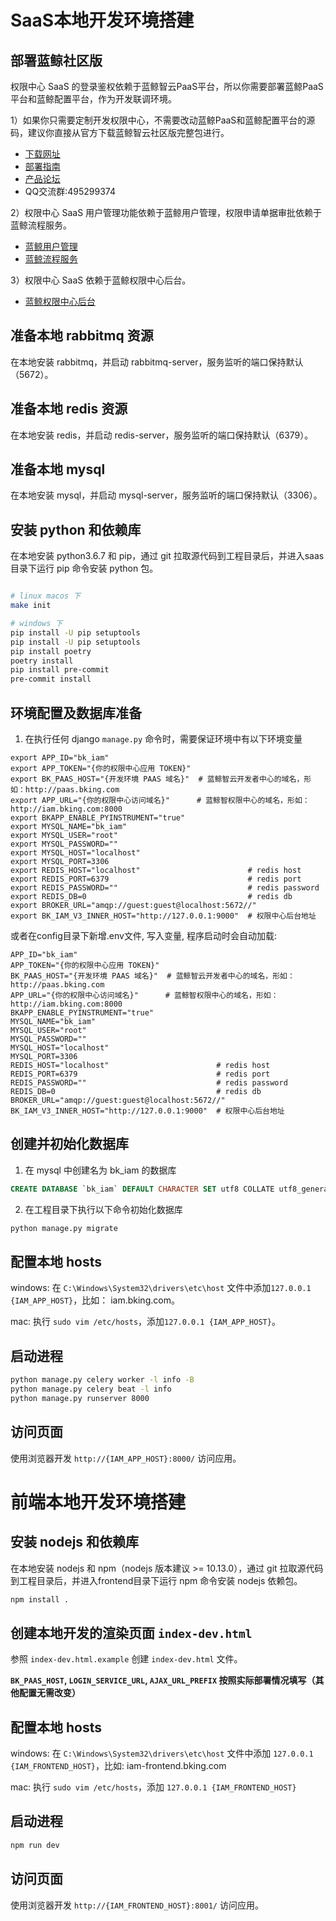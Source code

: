 # SaaS本地开发环境搭建

## 部署蓝鲸社区版

权限中心 SaaS 的登录鉴权依赖于蓝鲸智云PaaS平台，所以你需要部署蓝鲸PaaS平台和蓝鲸配置平台，作为开发联调环境。

1）如果你只需要定制开发权限中心，不需要改动蓝鲸PaaS和蓝鲸配置平台的源码，建议你直接从官方下载蓝鲸智云社区版完整包进行。
- [下载网址](https://bk.tencent.com/download/)
- [部署指南](https://docs.bk.tencent.com/bkce_install_guide/)
- [产品论坛](https://bk.tencent.com/s-mart/community)
- QQ交流群:495299374

2）权限中心 SaaS 用户管理功能依赖于蓝鲸用户管理，权限申请单据审批依赖于蓝鲸流程服务。
- [蓝鲸用户管理](https://github.com/TencentBlueKing/bk-user)
- [蓝鲸流程服务](https://github.com/TencentBlueKing/bk-itsm)

3）权限中心 SaaS 依赖于蓝鲸权限中心后台。
- [蓝鲸权限中心后台](https://github.com/TencentBlueKing/bk-iam)

## 准备本地 rabbitmq 资源
在本地安装 rabbitmq，并启动 rabbitmq-server，服务监听的端口保持默认（5672）。


## 准备本地 redis 资源
在本地安装 redis，并启动 redis-server，服务监听的端口保持默认（6379）。


## 准备本地 mysql
在本地安装 mysql，并启动 mysql-server，服务监听的端口保持默认（3306）。


## 安装 python 和依赖库
在本地安装 python3.6.7 和 pip，通过 git 拉取源代码到工程目录后，并进入saas目录下运行 pip 命令安装 python 包。
```bash

# linux macos 下
make init

# windows 下
pip install -U pip setuptools
pip install -U pip setuptools
pip install poetry
poetry install
pip install pre-commit
pre-commit install
```


## 环境配置及数据库准备

1) 在执行任何 django `manage.py` 命令时，需要保证环境中有以下环境变量

```
export APP_ID="bk_iam"
export APP_TOKEN="{你的权限中心应用 TOKEN}"
export BK_PAAS_HOST="{开发环境 PAAS 域名}"  # 蓝鲸智云开发者中心的域名，形如：http://paas.bking.com
export APP_URL="{你的权限中心访问域名}"      # 蓝鲸智权限中心的域名，形如：http://iam.bking.com:8000
export BKAPP_ENABLE_PYINSTRUMENT="true"
export MYSQL_NAME="bk_iam"
export MYSQL_USER="root"
export MYSQL_PASSWORD=""
export MYSQL_HOST="localhost"
export MYSQL_PORT=3306
export REDIS_HOST="localhost"                        # redis host
export REDIS_PORT=6379                               # redis port
export REDIS_PASSWORD=""                             # redis password
export REDIS_DB=0                                    # redis db
export BROKER_URL="amqp://guest:guest@localhost:5672//"
export BK_IAM_V3_INNER_HOST="http://127.0.0.1:9000"  # 权限中心后台地址
```

或者在config目录下新增.env文件, 写入变量, 程序启动时会自动加载:

```
APP_ID="bk_iam"
APP_TOKEN="{你的权限中心应用 TOKEN}"
BK_PAAS_HOST="{开发环境 PAAS 域名}"  # 蓝鲸智云开发者中心的域名，形如：http://paas.bking.com
APP_URL="{你的权限中心访问域名}"      # 蓝鲸智权限中心的域名，形如：http://iam.bking.com:8000
BKAPP_ENABLE_PYINSTRUMENT="true"
MYSQL_NAME="bk_iam"
MYSQL_USER="root"
MYSQL_PASSWORD=""
MYSQL_HOST="localhost"
MYSQL_PORT=3306
REDIS_HOST="localhost"                        # redis host
REDIS_PORT=6379                               # redis port
REDIS_PASSWORD=""                             # redis password
REDIS_DB=0                                    # redis db
BROKER_URL="amqp://guest:guest@localhost:5672//"
BK_IAM_V3_INNER_HOST="http://127.0.0.1:9000"  # 权限中心后台地址
```


## 创建并初始化数据库

1) 在 mysql 中创建名为 bk_iam 的数据库
```sql
CREATE DATABASE `bk_iam` DEFAULT CHARACTER SET utf8 COLLATE utf8_general_ci;
```

2) 在工程目录下执行以下命令初始化数据库
```bash
python manage.py migrate
```


## 配置本地 hosts
windows: 在 `C:\Windows\System32\drivers\etc\host` 文件中添加`127.0.0.1 {IAM_APP_HOST}`，比如： iam.bking.com。

mac: 执行 `sudo vim /etc/hosts`，添加`127.0.0.1 {IAM_APP_HOST}`。


## 启动进程
```bash
python manage.py celery worker -l info -B
python manage.py celery beat -l info
python manage.py runserver 8000
```


## 访问页面
使用浏览器开发 `http://{IAM_APP_HOST}:8000/` 访问应用。


# 前端本地开发环境搭建

## 安装 nodejs 和依赖库
在本地安装 nodejs 和 npm（nodejs 版本建议 >= 10.13.0），通过 git 拉取源代码到工程目录后，并进入frontend目录下运行 npm 命令安装 nodejs 依赖包。
```bash
npm install .
```


## 创建本地开发的渲染页面 `index-dev.html`
参照 `index-dev.html.example` 创建 `index-dev.html` 文件。

**`BK_PAAS_HOST`, `LOGIN_SERVICE_URL`, `AJAX_URL_PREFIX` 按照实际部署情况填写（其他配置无需改变）**


## 配置本地 hosts
windows: 在 `C:\Windows\System32\drivers\etc\host` 文件中添加 `127.0.0.1 {IAM_FRONTEND_HOST}`，比如: iam-frontend.bking.com

mac: 执行 `sudo vim /etc/hosts`，添加 `127.0.0.1 {IAM_FRONTEND_HOST}`


## 启动进程
```bash
npm run dev
```


## 访问页面
使用浏览器开发 `http://{IAM_FRONTEND_HOST}:8001/` 访问应用。
